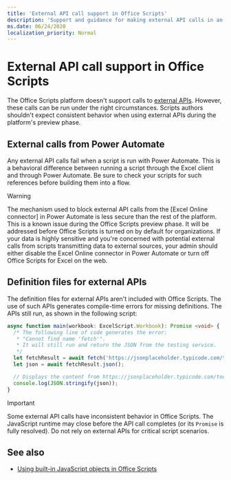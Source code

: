 ```yaml
---
title: 'External API call support in Office Scripts'
description: 'Support and guidance for making external API calls in an Office Script.'
ms.date: 06/24/2020
localization_priority: Normal
---
```


# External API call support in Office Scripts

The Office Scripts platform doesn't support calls to [external APIs](https://developer.mozilla.org/docs/Web/API). However, these calls can be run under the right circumstances. Scripts authors shouldn't expect consistent behavior when using external APIs during the platform's preview phase.

## External calls from Power Automate

Any external API calls fail when a script is run with Power Automate. This is a behavioral difference between running a script through the Excel client and through Power Automate. Be sure to check your scripts for such references before building them into a flow.

> [!WARNING]
> The mechanism used to block external API calls from the [Excel Online connector] in Power Automate is less secure than the rest of the platform. This is a known issue during the Office Scripts preview phase. It will be addressed before Office Scripts is turned on by default for organizations. If your data is highly sensitive and you're concerned with potential external calls from scripts transmitting data to external sources, your admin should either disable the Excel Online connector in Power Automate or turn off Office Scripts for Excel on the web.

## Definition files for external APIs

The definition files for external APIs aren't included with Office Scripts. The use of such APIs generates compile-time errors for missing definitions. The APIs still run, as shown in the following script:

```typescript
async function main(workbook: ExcelScript.Workbook): Promise <void> {
  /* The following line of code generates the error:
   * "Cannot find name 'fetch'".
   * It will still run and return the JSON from the testing service.
   */
  let fetchResult = await fetch('https://jsonplaceholder.typicode.com/todos/1');
  let json = await fetchResult.json();

  // Displays the content from https://jsonplaceholder.typicode.com/todos/1
  console.log(JSON.stringify(json));
}
```

> [!IMPORTANT]
> Some external API calls have inconsistent behavior in Office Scripts. The JavaScript runtime may close before the API call completes (or its `Promise` is fully resolved). Do not rely on external APIs for critical script scenarios.

## See also

- [Using built-in JavaScript objects in Office Scripts](javascript-objects.md)
